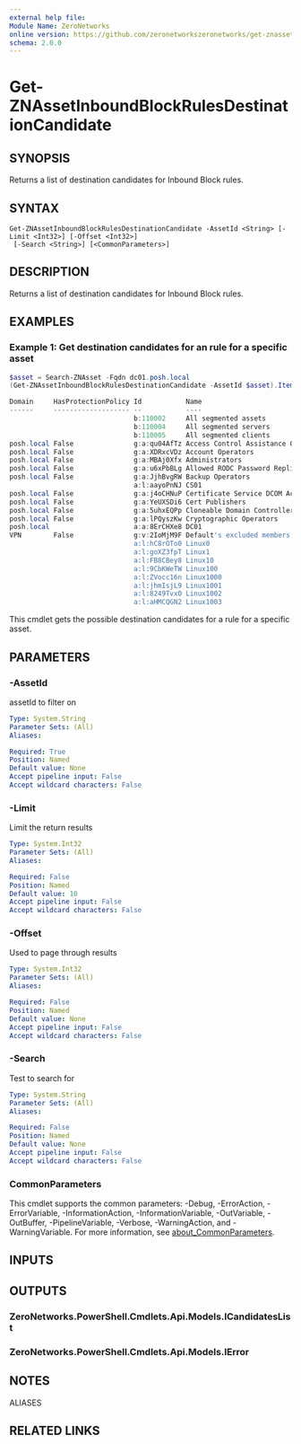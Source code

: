 ```yaml
---
external help file:
Module Name: ZeroNetworks
online version: https://github.com/zeronetworkszeronetworks/get-znassetinboundblockrulesdestinationcandidate
schema: 2.0.0
---
```


# Get-ZNAssetInboundBlockRulesDestinationCandidate

## SYNOPSIS
Returns a list of destination candidates for Inbound Block rules.

## SYNTAX

```
Get-ZNAssetInboundBlockRulesDestinationCandidate -AssetId <String> [-Limit <Int32>] [-Offset <Int32>]
 [-Search <String>] [<CommonParameters>]
```

## DESCRIPTION
Returns a list of destination candidates for Inbound Block rules.

## EXAMPLES

### Example 1: Get destination candidates for an rule for a specific asset
```powershell
$asset = Search-ZNAsset -Fqdn dc01.posh.local
(Get-ZNAssetInboundBlockRulesDestinationCandidate -AssetId $asset).Items

Domain     HasProtectionPolicy Id           Name
------     ------------------- --           ----
                               b:110002     All segmented assets
                               b:110004     All segmented servers
                               b:110005     All segmented clients
posh.local False               g:a:qu04AfTz Access Control Assistance Operators
posh.local False               g:a:XDRxcVDz Account Operators
posh.local False               g:a:MBAj0Xfx Administrators
posh.local False               g:a:u6xPbBLg Allowed RODC Password Replication Group
posh.local False               g:a:JjhBvgRW Backup Operators
                               a:l:aayoPnNJ CS01
posh.local False               g:a:j4oCHNuP Certificate Service DCOM Access
posh.local False               g:a:YeUXSDi6 Cert Publishers
posh.local False               g:a:5uhxEQPp Cloneable Domain Controllers
posh.local False               g:a:lPQyszKw Cryptographic Operators
posh.local                     a:a:8ErCHXe8 DC01
VPN        False               g:v:2IoMjM9F Default's excluded members group
                               a:l:hC8rOTo0 Linux0
                               a:l:goXZ3fpT Linux1
                               a:l:FB8CBey8 Linux10
                               a:l:9CbKWeTW Linux100
                               a:l:ZVocc16n Linux1000
                               a:l:jhmIsjL9 Linux1001
                               a:l:8249TvxO Linux1002
                               a:l:aHMCQGN2 Linux1003
```

This cmdlet gets the possible destination candidates for a rule for a specific asset.

## PARAMETERS

### -AssetId
assetId to filter on

```yaml
Type: System.String
Parameter Sets: (All)
Aliases:

Required: True
Position: Named
Default value: None
Accept pipeline input: False
Accept wildcard characters: False
```

### -Limit
Limit the return results

```yaml
Type: System.Int32
Parameter Sets: (All)
Aliases:

Required: False
Position: Named
Default value: 10
Accept pipeline input: False
Accept wildcard characters: False
```

### -Offset
Used to page through results

```yaml
Type: System.Int32
Parameter Sets: (All)
Aliases:

Required: False
Position: Named
Default value: None
Accept pipeline input: False
Accept wildcard characters: False
```

### -Search
Test to search for

```yaml
Type: System.String
Parameter Sets: (All)
Aliases:

Required: False
Position: Named
Default value: None
Accept pipeline input: False
Accept wildcard characters: False
```

### CommonParameters
This cmdlet supports the common parameters: -Debug, -ErrorAction, -ErrorVariable, -InformationAction, -InformationVariable, -OutVariable, -OutBuffer, -PipelineVariable, -Verbose, -WarningAction, and -WarningVariable. For more information, see [about_CommonParameters](http://go.microsoft.com/fwlink/?LinkID=113216).

## INPUTS

## OUTPUTS

### ZeroNetworks.PowerShell.Cmdlets.Api.Models.ICandidatesList

### ZeroNetworks.PowerShell.Cmdlets.Api.Models.IError

## NOTES

ALIASES

## RELATED LINKS

